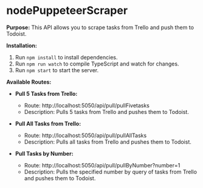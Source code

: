 # nodePuppeteerScraper
**Purpose:**
This API allows you to scrape tasks from Trello and push them to Todoist.

**Installation:**
1. Run `npm install` to install dependencies.
2. Run `npm run watch` to compile TypeScript and watch for changes.
3. Run `npm start` to start the server.

**Available Routes:**

- **Pull 5 Tasks from Trello:**
  - Route: http://localhost:5050/api/pull/pullFivetasks
  - Description: Pulls 5 tasks from Trello and pushes them to Todoist.

- **Pull All Tasks from Trello:**
  - Route: http://localhost:5050/api/pull/pullAllTasks
  - Description: Pulls all tasks from Trello and pushes them to Todoist.

- **Pull Tasks by Number:**
  - Route: http://localhost:5050/api/pull/pullByNumber?number=1
  - Description: Pulls the specified number by query of tasks from Trello and pushes them to Todoist.

